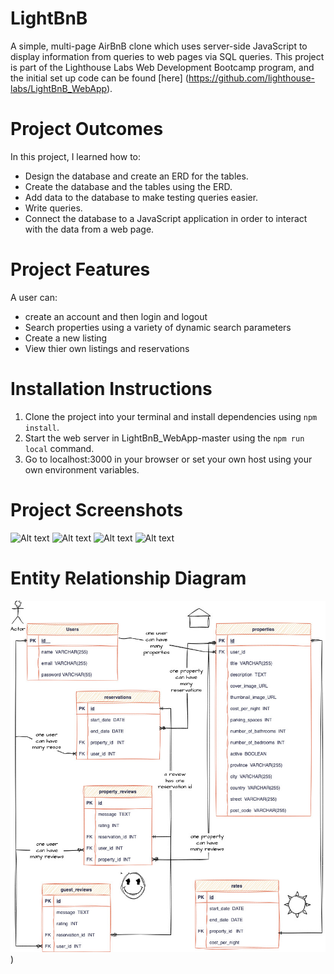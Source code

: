 # LightBnB
A simple, multi-page AirBnB clone which uses server-side JavaScript to display information from queries to web pages via SQL queries. This project is part of the Lighthouse Labs Web Development Bootcamp program, and the initial set up code can be found [here] (https://github.com/lighthouse-labs/LightBnB_WebApp). 

# Project Outcomes

In this project, I learned how to:

- Design the database and create an ERD for the tables.
- Create the database and the tables using the ERD.
- Add data to the database to make testing queries easier.
- Write queries.
- Connect the database to a JavaScript application in order to interact with the data from a web page.

# Project Features

A user can: 
- create an account and then login and logout
- Search properties using a variety of dynamic search parameters
- Create a new listing
- View thier own listings and reservations

      
# Installation Instructions

1. Clone the project into your terminal and install dependencies using `npm install`. 
2. Start the web server in LightBnB_WebApp-master using the `npm run local` command. 
3. Go to localhost:3000 in your browser or set your own host using your own environment variables. 

# Project Screenshots 

![Alt text](/relative/path/to/img.jpg?raw=true "Optional Title")
![Alt text](/relative/path/to/img.jpg?raw=true "Optional Title")
![Alt text](/relative/path/to/img.jpg?raw=true "Optional Title")
![Alt text](/relative/path/to/img.jpg?raw=true "Optional Title")

# Entity Relationship Diagram 

![ERD](https://raw.githubusercontent.com/karilyn/LightBnB/b3cda154cd856d73302b7a98f1f487fb62964203/docs/lightBnB.jpg))
